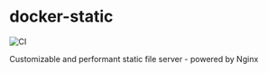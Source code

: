 # docker-static

![CI](https://github.com/RealOrangeOne/docker-static/workflows/CI/badge.svg)

Customizable and performant static file server - powered by Nginx
